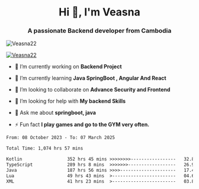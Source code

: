 <h1 align="center">Hi 👋, I'm Veasna</h1>
<h3 align="center">A passionate Backend developer from Cambodia</h3>

<p align="left"> <img src="https://komarev.com/ghpvc/?username=Veasna22&label=Profile%20views&color=0e75b6&style=flat" alt="Veasna22" /> </p>

<p align="left"> <a href="https://github.com/ryo-ma/github-profile-trophy"><img src="https://github-profile-trophy.vercel.app/?username=veasna22&theme=dracula" alt="Veasna22" /></a> </p>

- 🔭 I’m currently working on **Backend Project**

- 🌱 I’m currently learning **Java SpringBoot , Angular And React**

- 👯 I’m looking to collaborate on **Advance Security and Frontend**

- 🤝 I’m looking for help with **My backend Skills**

- 💬 Ask me about **springboot, java**

- ⚡ Fun fact **I play games and go to the GYM very often.**

<!--START_SECTION:waka-->

```txt
From: 08 October 2023 - To: 07 March 2025

Total Time: 1,074 hrs 57 mins

Kotlin                 352 hrs 45 mins >>>>>>>>-----------------   32.82 %
TypeScript             289 hrs 8 mins  >>>>>>>------------------   26.90 %
Java                   187 hrs 56 mins >>>>---------------------   17.48 %
Lua                    49 hrs 43 mins  >------------------------   04.63 %
XML                    41 hrs 23 mins  >------------------------   03.85 %
```

<!--END_SECTION:waka-->
